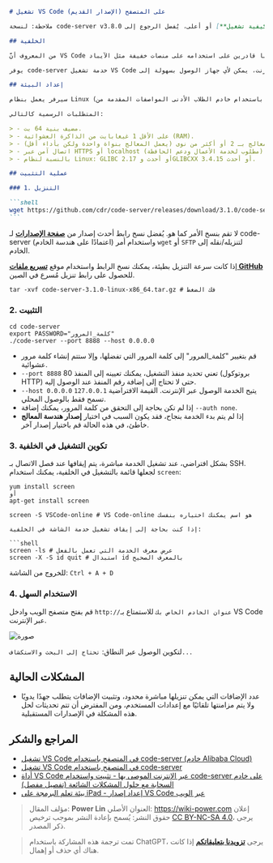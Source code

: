 ````markdown
# تشغيل VS Code على المتصفح (الإصدار القديم)

ملاحظة: لنسخة code-server v3.8.0 أو أعلى، يُفضل الرجوع إلى [**كيفية تشغيل VS Code على iPad**](https://wiki-power.com/如何在iPad上运行VSCode) للحصول على وسيلة أبسط للنشر.

## الخلفية

من المعروف أنَّ VS Code هو محرر قوي للغاية. إذا كنا قادرين على استخدامه على منصات خفيفة مثل الآيباد (حيث دعم iPadOS للفأرة ولوحة المفاتيح قد يكون مماثلًا لأنظمة سطح المكتب)، فسيكون بإمكاننا العمل في أي وقت وفي أي مكان.

يوفر code-server خدمة تشغيل VS Code على الخادم بعد النشر، ويمكن الوصول إليها من خلال المتصفح. ببساطة، بمجرد توفر اتصال بالإنترنت، يمكن لأي جهاز الوصول بسهولة إلى VS Code.

## إعداد البيئة

سيرفر يعمل بنظام Linux (قمت باستخدام خادم الطلاب الأدنى المواصفات المقدمة من Alibaba Cloud).

المتطلبات الرسمية كالتالي:

> - مضيف بنية 64 بت.
> - على الأقل 1 غيغابايت من الذاكرة العشوائية (RAM).
> - يُفضل وجود معالج بـ 2 أو أكثر من نوى (يعمل المعالج بنواة واحدة ولكن بأداء أقل).
> - اتصال آمن عبر HTTPS أو localhost (مطلوب لخدمة الأعمال ودعم الحافظة).
> - بالنسبة لنظام Linux: GLIBC 2.17 أو أحدث وGLIBCXX 3.4.15 أو أحدث.

## عملية التثبيت

### 1. التنزيل

```shell
wget https://github.com/cdr/code-server/releases/download/3.1.0/code-server-3.1.0-linux-x86_64.tar.gz # تنزيل code-server
```
````

لا تقم بنسخ الأمر كما هو. يُفضل نسخ رابط أحدث إصدار من [**صفحة الإصدارات**](https://github.com/cdr/code-server/releases) لـ code-server (اعتمادًا على هندسة الخادم) واستخدام أمر `wget` أو `SFTP` لتنزيله/نقله إلى الخادم.

إذا كانت سرعة التنزيل بطيئة، يمكنك نسخ الرابط واستخدام موقع [**تسريع ملفات GitHub**](https://gh.api.99988866.xyz/) للحصول على رابط تنزيل مُسرع في الصين.

```shell
tar -xvf code-server-3.1.0-linux-x86_64.tar.gz # فك الضغط
```

### 2. التثبيت

```shell
cd code-server
export PASSWORD="كلمة_المرور"
./code-server --port 8888 --host 0.0.0.0
```

- قم بتغيير "كلمة_المرور" إلى كلمة المرور التي تفضلها، وإلا ستتم إنشاء كلمة مرور عشوائية.
- `--port 8888` تعني تحديد منفذ التشغيل، يمكنك تعيينه إلى المنفذ 80 (بروتوكول HTTP) حتى لا تحتاج إلى إضافة رقم المنفذ عند الوصول إليه.
- `--host 0.0.0.0` يتيح الخدمة الوصول عبر الإنترنت. القيمة الافتراضية `127.0.0.1` تسمح فقط بالوصول المحلي.
- إذا لم تكن بحاجة إلى التحقق من كلمة المرور، يمكنك إضافة `--auth none`.
- إذا لم يتم بدء الخدمة بنجاح، فقد يكون السبب في اختيار **إصدار هندسة المعالج** خاطئ، في هذه الحالة قم باختيار إصدار آخر.

### 3. تكوين التشغيل في الخلفية

بشكل افتراضي، عند تشغيل الخدمة مباشرة، يتم إيقافها عند فصل الاتصال بـ SSH. لجعلها قائمة بالتشغيل في الخلفية، يمكنك استخدام `screen`:

```shell
yum install screen
أو
apt-get install screen
```

````shell
screen -S VSCode-online # VS Code-online هو اسم يمكنك اختياره بنفسك

إذا كنت بحاجة إلى إيقاف تشغيل خدمة الشاشة في الخلفية:

```shell
screen -ls # عرض معرف الخدمة التي تعمل بالفعل
screen -X -S id quit # استبدال id بالمعرف الصحيح
````

للخروج من الشاشة: `Ctrl + A + D`

### 4. الاستخدام السهل

قم بفتح متصفح الويب وادخل `http://عنوان الخادم الخاص بك` للاستمتاع بـ VS Code عبر الإنترنت.

![صورة](https://media.wiki-power.com/img/20200413181001.jpg)

لتكوين الوصول عبر النطاق: `تحتاج إلى البحث والاستكشاف...`

## المشكلات الحالية

- عدد الإضافات التي يمكن تنزيلها مباشرة محدود، وتثبيت الإضافات يتطلب جهدًا يدويًا ولا يتم مزامنتها تلقائيًا مع إعدادات المستخدم، ومن المفترض أن تتم تحديثات لحل هذه المشكلة في الإصدارات المستقبلية.

## المراجع والشكر

- [تشغيل VS Code في المتصفح باستخدام code-server (خادم Alibaba Cloud)](https://copyfuture.com/blogs-details/20200405045150018h4edt0f4q8486jq)
- [تشغيل VS Code في المتصفح باستخدام code-server](https://segmentfault.com/a/1190000022267386)
- [أداة VS Code عبر الإنترنت الموصى بها - تثبيت واستخدام code-server على خادم السحابة مع حلول المشكلات الشائعة (تفصيل مفصل)](https://blog.csdn.net/Granery/article/details/90415636)
- [بيئة تعلم البرمجة على iPad - إعداد إصدار VS Code عبر الويب](https://blog.icodef.com/2019/11/17/1670)

> مؤلف المقال: **Power Lin**
> العنوان الأصلي: <https://wiki-power.com>
> إعلان حقوق النشر: يُسمح بإعادة النشر بموجب ترخيص [CC BY-NC-SA 4.0](https://creativecommons.org/licenses/by/4.0/deed.zh)، يرجى ذكر المصدر.

> تمت ترجمة هذه المشاركة باستخدام ChatGPT، يرجى [**تزويدنا بتعليقاتكم**](https://github.com/linyuxuanlin/Wiki_MkDocs/issues/new) إذا كانت هناك أي حذف أو إهمال.
